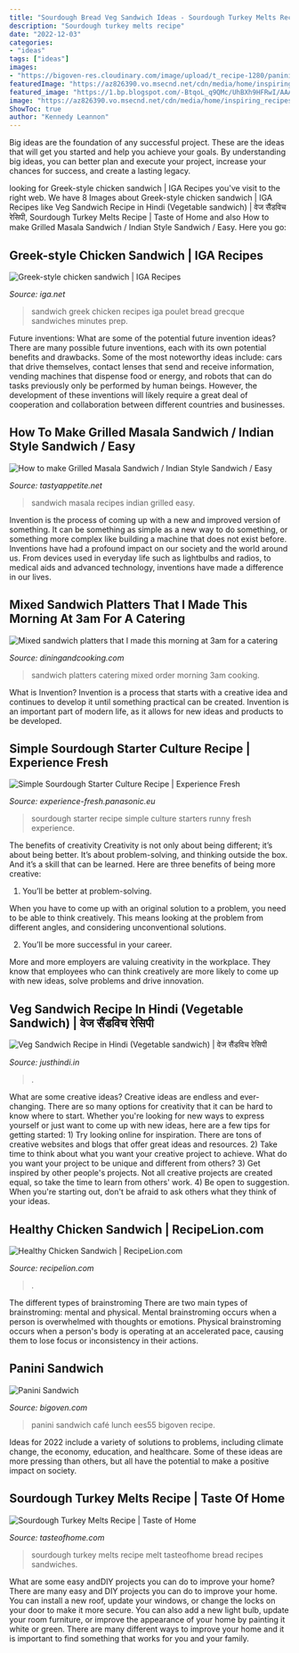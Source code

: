 ```yaml
---
title: "Sourdough Bread Veg Sandwich Ideas - Sourdough Turkey Melts Recipe Melt Tasteofhome Bread Recipes Sandwiches"
description: "Sourdough turkey melts recipe"
date: "2022-12-03"
categories:
- "ideas"
tags: ["ideas"]
images:
- "https://bigoven-res.cloudinary.com/image/upload/t_recipe-1280/panini-sandwich-2.jpg"
featuredImage: "https://az826390.vo.msecnd.net/cdn/media/home/inspiring_recipes/recipes/new_-_s/sandwich-au-poulet-a-la-grecque-1160x650-bs57754-pub-67290-01.ashx?la=en&amp;mw=1160&amp;w=1160&amp;hash=4939F086A3C76C503249810915D5D6D4A74892CC"
featured_image: "https://1.bp.blogspot.com/-BtqoL_q9QMc/UhBXh9HFRwI/AAAAAAAAhjA/jemZI3Xx0_8/s1600/s+two.jpg"
image: "https://az826390.vo.msecnd.net/cdn/media/home/inspiring_recipes/recipes/new_-_s/sandwich-au-poulet-a-la-grecque-1160x650-bs57754-pub-67290-01.ashx?la=en&amp;mw=1160&amp;w=1160&amp;hash=4939F086A3C76C503249810915D5D6D4A74892CC"
ShowToc: true
author: "Kennedy Leannon"
---
```



Big ideas are the foundation of any successful project. These are the ideas that will get you started and help you achieve your goals. By understanding big ideas, you can better plan and execute your project, increase your chances for success, and create a lasting legacy.

	

		
looking for Greek-style chicken sandwich | IGA Recipes you've visit to the right web. We have 8 Images about Greek-style chicken sandwich | IGA Recipes like Veg Sandwich Recipe in Hindi (Vegetable sandwich) | वेज सैंडविच रेसिपी, Sourdough Turkey Melts Recipe | Taste of Home and also How to make Grilled Masala Sandwich / Indian Style Sandwich / Easy. Here you go:
		
    
## Greek-style Chicken Sandwich | IGA Recipes

<img loading=lazy src="https://az826390.vo.msecnd.net/cdn/media/home/inspiring_recipes/recipes/new_-_s/sandwich-au-poulet-a-la-grecque-1160x650-bs57754-pub-67290-01.ashx?la=en&amp;mw=1160&amp;w=1160&amp;hash=4939F086A3C76C503249810915D5D6D4A74892CC" onerror="this.onerror=null;this.src='https://tse4.mm.bing.net/th?id=OIP.nn7voW-WDLM1e2ET1497UwHaEJ&amp;pid=15.1';" alt="Greek-style chicken sandwich | IGA Recipes">

_Source: iga.net_

>sandwich greek chicken recipes iga poulet bread grecque sandwiches minutes prep. 

	

Future inventions: What are some of the potential future invention ideas?
There are many possible future inventions, each with its own potential benefits and drawbacks. Some of the most noteworthy ideas include: cars that drive themselves, contact lenses that send and receive information, vending machines that dispense food or energy, and robots that can do tasks previously only be performed by human beings. However, the development of these inventions will likely require a great deal of cooperation and collaboration between different countries and businesses.

    
## How To Make Grilled Masala Sandwich / Indian Style Sandwich / Easy

<img loading=lazy src="https://1.bp.blogspot.com/-BtqoL_q9QMc/UhBXh9HFRwI/AAAAAAAAhjA/jemZI3Xx0_8/s1600/s+two.jpg" onerror="this.onerror=null;this.src='https://tse4.mm.bing.net/th?id=OIP.7mg_ztnkkEr0iZ4P-2swNgHaLH&amp;pid=15.1';" alt="How to make Grilled Masala Sandwich / Indian Style Sandwich / Easy">

_Source: tastyappetite.net_

>sandwich masala recipes indian grilled easy. 

	

Invention is the process of coming up with a new and improved version of something. It can be something as simple as a new way to do something, or something more complex like building a machine that does not exist before. Inventions have had a profound impact on our society and the world around us. From devices used in everyday life such as lightbulbs and radios, to medical aids and advanced technology, inventions have made a difference in our lives.

    
## Mixed Sandwich Platters That I Made This Morning At 3am For A Catering

<img loading=lazy src="https://www.diningandcooking.com/wp-content/uploads/2020/08/seo8aj3nhmi51-scaled.jpg" onerror="this.onerror=null;this.src='https://tse1.mm.bing.net/th?id=OIP.7mPaPYj5O-QYyJHkqtha9wHaFj&amp;pid=15.1';" alt="Mixed sandwich platters that I made this morning at 3am for a catering">

_Source: diningandcooking.com_

>sandwich platters catering mixed order morning 3am cooking. 

	

What is Invention?
Invention is a process that starts with a creative idea and continues to develop it until something practical can be created. Invention is an important part of modern life, as it allows for new ideas and products to be developed.

    
## Simple Sourdough Starter Culture Recipe | Experience Fresh

<img loading=lazy src="https://experience-fresh.panasonic.eu/wp-content/uploads/2019/04/Simple-Sourdough-Starter-Culture-Recipe-enjoy.jpg" onerror="this.onerror=null;this.src='https://tse3.mm.bing.net/th?id=OIP.soI8FluEJz2djS2jWAELQQHaE8&amp;pid=15.1';" alt="Simple Sourdough Starter Culture Recipe | Experience Fresh">

_Source: experience-fresh.panasonic.eu_

>sourdough starter recipe simple culture starters runny fresh experience. 

	

The benefits of creativity
Creativity is not only about being different; it’s about being better. It’s about problem-solving, and thinking outside the box. And it’s a skill that can be learned. Here are three benefits of being more creative:
1. You’ll be better at problem-solving.

When you have to come up with an original solution to a problem, you need to be able to think creatively. This means looking at the problem from different angles, and considering unconventional solutions.

2. You’ll be more successful in your career.

More and more employers are valuing creativity in the workplace. They know that employees who can think creatively are more likely to come up with new ideas, solve problems and drive innovation.

    
## Veg Sandwich Recipe In Hindi (Vegetable Sandwich) | वेज सैंडविच रेसिपी

<img loading=lazy src="https://justhindi.in/recipes/wp-content/uploads/2017/04/Veg-Sandwich.jpg" onerror="this.onerror=null;this.src='https://tse1.mm.bing.net/th?id=OIP.fx5f4wbL4BqZzK5hjKQfeAHaEE&amp;pid=15.1';" alt="Veg Sandwich Recipe in Hindi (Vegetable sandwich) | वेज सैंडविच रेसिपी">

_Source: justhindi.in_

>. 

	

What are some creative ideas?
Creative ideas are endless and ever-changing. There are so many options for creativity that it can be hard to know where to start. Whether you're looking for new ways to express yourself or just want to come up with new ideas, here are a few tips for getting started: 1) Try looking online for inspiration. There are tons of creative websites and blogs that offer great ideas and resources. 2) Take time to think about what you want your creative project to achieve. What do you want your project to be unique and different from others? 3) Get inspired by other people's projects. Not all creative projects are created equal, so take the time to learn from others' work. 4) Be open to suggestion. When you're starting out, don't be afraid to ask others what they think of your ideas.

    
## Healthy Chicken Sandwich | RecipeLion.com

<img loading=lazy src="http://irepo.primecp.com/2020/09/466615/Healthy-Chicken-Sandwich_ExtraLarge700_ID-3955753.jpg?v=3955753" onerror="this.onerror=null;this.src='https://tse4.mm.bing.net/th?id=OIP.7yzlBkEMUqKKm83zWIJaZgHaLH&amp;pid=15.1';" alt="Healthy Chicken Sandwich | RecipeLion.com">

_Source: recipelion.com_

>. 

	

The different types of brainstroming
There are two main types of brainstroming: mental and physical. Mental brainstroming occurs when a person is overwhelmed with thoughts or emotions. Physical brainstroming occurs when a person's body is operating at an accelerated pace, causing them to lose focus or inconsistency in their actions.

    
## Panini Sandwich

<img loading=lazy src="https://bigoven-res.cloudinary.com/image/upload/t_recipe-1280/panini-sandwich-2.jpg" onerror="this.onerror=null;this.src='https://tse1.mm.bing.net/th?id=OIP.fxTPQ0GLGLbYEGRUqZXMBwHaHa&amp;pid=15.1';" alt="Panini Sandwich">

_Source: bigoven.com_

>panini sandwich café lunch ees55 bigoven recipe. 

	

Ideas for 2022 include a variety of solutions to problems, including climate change, the economy, education, and healthcare. Some of these ideas are more pressing than others, but all have the potential to make a positive impact on society.

    
## Sourdough Turkey Melts Recipe | Taste Of Home

<img loading=lazy src="https://www.tasteofhome.com/wp-content/uploads/2017/10/exps36494_SD153208D08_14_5b-1.jpg" onerror="this.onerror=null;this.src='https://tse2.mm.bing.net/th?id=OIP.rNTryZ_LQwRcTUyy8exI2gHaHa&amp;pid=15.1';" alt="Sourdough Turkey Melts Recipe | Taste of Home">

_Source: tasteofhome.com_

>sourdough turkey melts recipe melt tasteofhome bread recipes sandwiches. 

	

What are some easy andDIY projects you can do to improve your home?
There are many easy and DIY projects you can do to improve your home. You can install a new roof, update your windows, or change the locks on your door to make it more secure. You can also add a new light bulb, update your room furniture, or improve the appearance of your home by painting it white or green. There are many different ways to improve your home and it is important to find something that works for you and your family.

